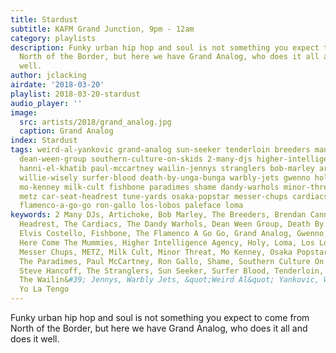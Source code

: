 ```yaml
---
title: Stardust
subtitle: KAFM Grand Junction, 9pm - 12am
category: playlists
description: Funky urban hip hop and soul is not something you expect to come from
  North of the Border, but here we have Grand Analog, who does it all and does it
  well.
author: jclacking
airdate: '2018-03-20'
playlist: 2018-03-20-stardust
audio_player: ''
image:
  src: artists/2018/grand_analog.jpg
  caption: Grand Analog
index: Stardust
tags: weird-al-yankovic grand-analog sun-seeker tenderloin breeders manu-chao elvis-costello
  dean-ween-group southern-culture-on-skids 2-many-djs higher-intelligence-agency
  hanni-el-khatib paul-mccartney wailin-jennys stranglers bob-marley artichoke here-come-mummies
  willie-wisely surfer-blood death-by-unga-bunga warbly-jets gwenno holy steve-hancoff
  mo-kenney milk-cult fishbone paradimes shame dandy-warhols minor-threat yo-la-tengo
  metz car-seat-headrest tune-yards osaka-popstar messer-chups cardiacs brendan-canning
  flamenco-a-go-go ron-gallo los-lobos paleface loma
keywords: 2 Many DJs, Artichoke, Bob Marley, The Breeders, Brendan Canning, Car Seat
  Headrest, The Cardiacs, The Dandy Warhols, Dean Ween Group, Death By Unga Bunga,
  Elvis Costello, Fishbone, The Flamenco A Go Go, Grand Analog, Gwenno, Hanni El Khatib,
  Here Come The Mummies, Higher Intelligence Agency, Holy, Loma, Los Lobos, Manu Chao,
  Messer Chups, METZ, Milk Cult, Minor Threat, Mo Kenney, Osaka Popstar, Paleface,
  The Paradimes, Paul McCartney, Ron Gallo, Shame, Southern Culture On The Skids,
  Steve Hancoff, The Stranglers, Sun Seeker, Surfer Blood, Tenderloin, Tune-Yards,
  The Wailin&#39; Jennys, Warbly Jets, &quot;Weird Al&quot; Yankovic, Willie Wisely,
  Yo La Tengo
---
```

Funky urban hip hop and soul is not something you expect to come from North of the Border, but here we have Grand Analog, who does it all and does it well.
